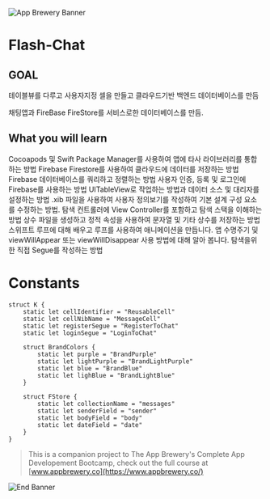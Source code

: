 ![App Brewery Banner](Documentation/AppBreweryBanner.png)

# Flash-Chat

## GOAL

테이블뷰를 다루고 사용자지정 셀을 만들고 클라우드기반 백엔드 데이터베이스를 만듬

채팅앱과 FireBase FireStore를 서비스로한 데이터베이스를 만듬.

## What you will learn

Cocoapods 및 Swift Package Manager를 사용하여 앱에 타사 라이브러리를 통합하는 방법
Firebase Firestore를 사용하여 클라우드에 데이터를 저장하는 방법
Firebase 데이터베이스를 쿼리하고 정렬하는 방법
사용자 인증, 등록 및 로그인에 Firebase를 사용하는 방법
UITableView로 작업하는 방법과 데이터 소스 및 대리자를 설정하는 방법
.xib 파일을 사용하여 사용자 정의보기를 작성하여 기본 설계 구성 요소를 수정하는 방법.
탐색 컨트롤러에 View Controller를 포함하고 탐색 스택을 이해하는 방법
상수 파일을 생성하고 정적 속성을 사용하여 문자열 및 기타 상수를 저장하는 방법
스위프트 루프에 대해 배우고 루프를 사용하여 애니메이션을 만듭니다.
앱 수명주기 및 viewWillAppear 또는 viewWillDisappear 사용 방법에 대해 알아 봅니다.
탐색을위한 직접 Segue를 작성하는 방법


# Constants
```
struct K {
    static let cellIdentifier = "ReusableCell"
    static let cellNibName = "MessageCell"
    static let registerSegue = "RegisterToChat"
    static let loginSegue = "LoginToChat"
    
    struct BrandColors {
        static let purple = "BrandPurple"
        static let lightPurple = "BrandLightPurple"
        static let blue = "BrandBlue"
        static let lighBlue = "BrandLightBlue"
    }
    
    struct FStore {
        static let collectionName = "messages"
        static let senderField = "sender"
        static let bodyField = "body"
        static let dateField = "date"
    }
}

```

>This is a companion project to The App Brewery's Complete App Developement Bootcamp, check out the full course at [www.appbrewery.co](https://www.appbrewery.co/)

![End Banner](Documentation/readme-end-banner.png)
